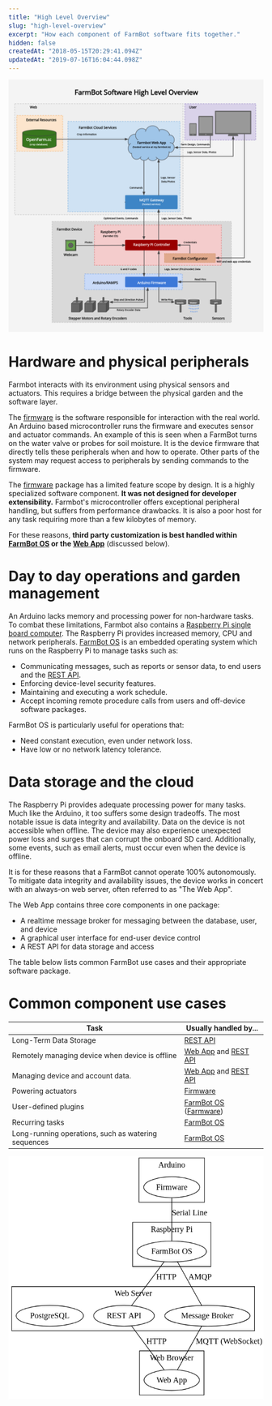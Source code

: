 ```yaml
---
title: "High Level Overview"
slug: "high-level-overview"
excerpt: "How each component of FarmBot software fits together."
hidden: false
createdAt: "2018-05-15T20:29:41.094Z"
updatedAt: "2019-07-16T16:04:44.098Z"
---
```


![flow_chart.png](images/flow_chart.png)



# Hardware and physical peripherals

Farmbot interacts with its environment using physical sensors and actuators. This requires a bridge between the physical garden and the software layer.

The [firmware](doc:firmware) is the software responsible for interaction with the real world. An Arduino based microcontroller runs the firmware and executes sensor and actuator commands. An example of this is seen when a FarmBot turns on the water valve or probes for soil moisture. It is the device firmware that directly tells these peripherals when and how to operate. Other parts of the system may request access to peripherals by sending commands to the firmware.

The [firmware](doc:firmware) package has a limited feature scope by design. It is a highly specialized software component. **It was not designed for developer extensibility.** Farmbot's microcontroller offers exceptional peripheral handling, but suffers from performance drawbacks. It is also a poor host for any task requiring more than a few kilobytes of memory.

For these reasons, **third party customization is best handled within [FarmBot OS](doc:farmbot-os) or the [Web App](doc:web-app)** (discussed below).

# Day to day operations and garden management

An Arduino lacks memory and processing power for non-hardware tasks. To combat these limitations, Farmbot also contains a [Raspberry Pi single board computer](https://www.raspberrypi.org). The Raspberry Pi provides increased memory, CPU and network peripherals. [FarmBot OS](doc:farmbot-os) is an embedded operating system which runs on the Raspberry Pi to manage tasks such as:

 * Communicating messages, such as reports or sensor data, to end users and the [REST API](doc:rest-api).
 * Enforcing device-level security features.
 * Maintaining and executing a work schedule.
 * Accept incoming remote procedure calls from users and off-device software packages.

FarmBot OS is particularly useful for operations that:

 * Need constant execution, even under network loss.
 * Have low or no network latency tolerance.

# Data storage and the cloud

The Raspberry Pi provides adequate processing power for many tasks. Much like the Arduino, it too suffers some design tradeoffs. The most notable issue is data integrity and availability. Data on the device is not accessible when offline. The device may also experience unexpected power loss and surges that can corrupt the onboard SD card. Additionally, some events, such as email alerts, must occur even when the device is offline.

It is for these reasons that a FarmBot cannot operate 100% autonomously. To mitigate data integrity and availability issues, the device works in concert with an always-on web server, often referred to as "The Web App".

The Web App contains three core components in  one package:

 * A realtime message broker for messaging between the database, user, and device
 * A graphical user interface for end-user device control
 * A REST API for data storage and access

The table below lists common FarmBot use cases and their appropriate software package.

# Common component use cases



|Task                          |Usually handled by...         |
|------------------------------|------------------------------|
|Long-Term Data Storage        |[REST API](doc:rest-api)
|Remotely managing device when device is offline|[Web App](doc:web-app) and [REST API](doc:rest-api)
|Managing device and account data.|[Web App](doc:web-app) and [REST API](doc:rest-api)
|Powering actuators            |[Firmware](doc:firmware)
|User-defined plugins          |[FarmBot OS](doc:farmbot-os) ([Farmware](doc:farmware))
|Recurring tasks               |[FarmBot OS](doc:farmbot-os)
|Long-running operations, such as watering sequences|[FarmBot OS](doc:farmbot-os)



![block_diagram.png](images/block_diagram.png)

